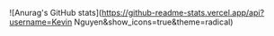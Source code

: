 ![Anurag's GitHub stats](https://github-readme-stats.vercel.app/api?username=Kevin Nguyen&show_icons=true&theme=radical)
